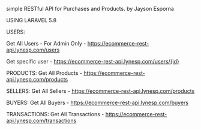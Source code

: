  simple RESTful API for Purchases and Products.
by Jayson Esporna

USING LARAVEL 5.8

USERS:

Get All Users - For Admin Only - https://ecommerce-rest-api.lynesp.com/users

Get specific user - https://ecommerce-rest-api.lynesp.com/users/{id}



PRODUCTS:
Get All Products - https://ecommerce-rest-api.lynesp.com/products



SELLERS:
Get All Sellers  - https://ecommerce-rest-api.lynesp.com/products



BUYERS:
Get All Buyers -   https://ecommerce-rest-api.lynesp.com/buyers



TRANSACTIONS:
Get All Transactions -  https://ecommerce-rest-api.lynesp.com/transactions
